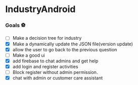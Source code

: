 # IndustryAndroid
### Goals :soccer:
- [ ] Make a decision tree for industry
- [x] Make a dynamically update the JSON file(version update)
- [x] allow the user to go back to the previous question
- [ ] Make a good ui
- [x] add firebase to chat admins and get help
- [x] add login and register activities
- [ ] Block register without admin permission.
- [x] chat with admin or customer care assistant
